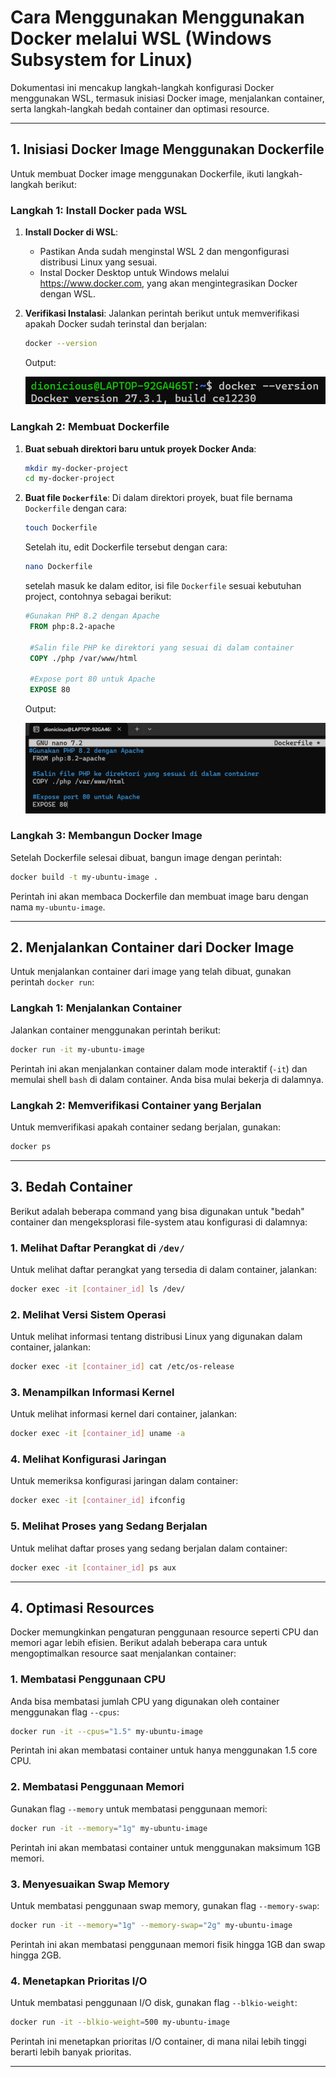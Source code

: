 # Cara Menggunakan Menggunakan Docker melalui WSL (Windows Subsystem for Linux)

Dokumentasi ini mencakup langkah-langkah konfigurasi Docker menggunakan WSL, termasuk inisiasi Docker image, menjalankan container, serta langkah-langkah bedah container dan optimasi resource.

---

## 1. Inisiasi Docker Image Menggunakan Dockerfile

Untuk membuat Docker image menggunakan Dockerfile, ikuti langkah-langkah berikut:

### **Langkah 1: Install Docker pada WSL**
1. **Install Docker di WSL**:
   - Pastikan Anda sudah menginstal WSL 2 dan mengonfigurasi distribusi Linux yang sesuai.
   - Instal Docker Desktop untuk Windows melalui https://www.docker.com, yang akan mengintegrasikan Docker dengan WSL.
   
2. **Verifikasi Instalasi**:
   Jalankan perintah berikut untuk memverifikasi apakah Docker sudah terinstal dan berjalan:
   ```bash
   docker --version
   ```
   Output:

   ![deskripsi](screenshots/docker-version.png)

### **Langkah 2: Membuat Dockerfile**
1. **Buat sebuah direktori baru untuk proyek Docker Anda**:
   ```bash
   mkdir my-docker-project
   cd my-docker-project
   ```

2. **Buat file `Dockerfile`**:
   Di dalam direktori proyek, buat file bernama `Dockerfile` dengan cara:
   ```bash
   touch Dockerfile
   ```
   Setelah itu, edit Dockerfile tersebut dengan cara:
   ```bash
   nano Dockerfile
   ```
   setelah masuk ke dalam editor, isi file `Dockerfile` sesuai kebutuhan project, contohnya sebagai berikut:
   ```dockerfile
   #Gunakan PHP 8.2 dengan Apache
    FROM php:8.2-apache

    #Salin file PHP ke direktori yang sesuai di dalam container
    COPY ./php /var/www/html

    #Expose port 80 untuk Apache
    EXPOSE 80
   ```
    Output:

    ![editdockerfile](screenshots/edit-dockerfile.png)
### **Langkah 3: Membangun Docker Image**
Setelah Dockerfile selesai dibuat, bangun image dengan perintah:
```bash
docker build -t my-ubuntu-image .
```
Perintah ini akan membaca Dockerfile dan membuat image baru dengan nama `my-ubuntu-image`.

---

## 2. Menjalankan Container dari Docker Image

Untuk menjalankan container dari image yang telah dibuat, gunakan perintah `docker run`:

### **Langkah 1: Menjalankan Container**
Jalankan container menggunakan perintah berikut:
```bash
docker run -it my-ubuntu-image
```
Perintah ini akan menjalankan container dalam mode interaktif (`-it`) dan memulai shell `bash` di dalam container. Anda bisa mulai bekerja di dalamnya.

### **Langkah 2: Memverifikasi Container yang Berjalan**
Untuk memverifikasi apakah container sedang berjalan, gunakan:
```bash
docker ps
```

---

## 3. Bedah Container

Berikut adalah beberapa command yang bisa digunakan untuk "bedah" container dan mengeksplorasi file-system atau konfigurasi di dalamnya:

### **1. Melihat Daftar Perangkat di `/dev/`**
Untuk melihat daftar perangkat yang tersedia di dalam container, jalankan:
```bash
docker exec -it [container_id] ls /dev/
```

### **2. Melihat Versi Sistem Operasi**
Untuk melihat informasi tentang distribusi Linux yang digunakan dalam container, jalankan:
```bash
docker exec -it [container_id] cat /etc/os-release
```

### **3. Menampilkan Informasi Kernel**
Untuk melihat informasi kernel dari container, jalankan:
```bash
docker exec -it [container_id] uname -a
```

### **4. Melihat Konfigurasi Jaringan**
Untuk memeriksa konfigurasi jaringan dalam container:
```bash
docker exec -it [container_id] ifconfig
```

### **5. Melihat Proses yang Sedang Berjalan**
Untuk melihat daftar proses yang sedang berjalan dalam container:
```bash
docker exec -it [container_id] ps aux
```

---

## 4. Optimasi Resources

Docker memungkinkan pengaturan penggunaan resource seperti CPU dan memori agar lebih efisien. Berikut adalah beberapa cara untuk mengoptimalkan resource saat menjalankan container:

### **1. Membatasi Penggunaan CPU**
Anda bisa membatasi jumlah CPU yang digunakan oleh container menggunakan flag `--cpus`:
```bash
docker run -it --cpus="1.5" my-ubuntu-image
```
Perintah ini akan membatasi container untuk hanya menggunakan 1.5 core CPU.

### **2. Membatasi Penggunaan Memori**
Gunakan flag `--memory` untuk membatasi penggunaan memori:
```bash
docker run -it --memory="1g" my-ubuntu-image
```
Perintah ini akan membatasi container untuk menggunakan maksimum 1GB memori.

### **3. Menyesuaikan Swap Memory**
Untuk membatasi penggunaan swap memory, gunakan flag `--memory-swap`:
```bash
docker run -it --memory="1g" --memory-swap="2g" my-ubuntu-image
```
Perintah ini akan membatasi penggunaan memori fisik hingga 1GB dan swap hingga 2GB.

### **4. Menetapkan Prioritas I/O**
Untuk membatasi penggunaan I/O disk, gunakan flag `--blkio-weight`:
```bash
docker run -it --blkio-weight=500 my-ubuntu-image
```
Perintah ini menetapkan prioritas I/O container, di mana nilai lebih tinggi berarti lebih banyak prioritas.

---

